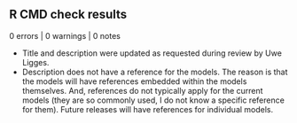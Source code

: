 ## R CMD check results

0 errors | 0 warnings | 0 notes

* Title and description were updated as requested during review by Uwe Ligges.
* Description does not have a reference for the models.  The reason is that the
  models will have references embedded within the models themselves.  And,
  references do not typically apply for the current models (they are so commonly
  used, I do not know a specific reference for them).  Future releases will have
  references for individual models.
